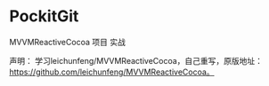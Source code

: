 # PockitGit
MVVMReactiveCocoa 项目 实战

声明：
学习leichunfeng/MVVMReactiveCocoa，自己重写，原版地址：https://github.com/leichunfeng/MVVMReactiveCocoa。
